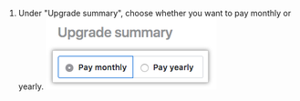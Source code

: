 1. Under "Upgrade summary", choose whether you want to pay monthly or yearly. ![Radio buttons with choice of monthly or yearly billing](/assets/images/help/billing/choose-monthly-or-yearly-billing.png)
